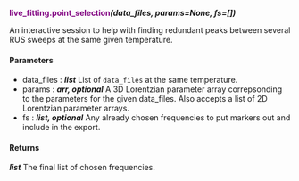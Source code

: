 **<span style="color:purple">live&#95;fitting.point&#95;selection</span>_(data_files, params=None, fs=[])_**


An interactive session to help with finding redundant peaks between several
RUS sweeps at the same given temperature.


#### Parameters
* data_files : <b><i>list</i></b>  List of `data_files` at the same temperature.
* params : <b><i>arr, optional</i></b>  A 3D Lorentzian parameter array correpsonding to the parameters for
	the given data_files. Also accepts a list of 2D Lorentzian parameter
	arrays.
* fs : <b><i>list, optional</i></b>  Any already chosen frequencies to put markers out and include in the
	export.

#### Returns
<b><i>list</i></b>  The final list of chosen frequencies.